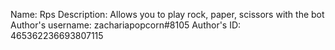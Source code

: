 Name: Rps
Description: Allows you to play rock, paper, scissors with the bot
Author's username: zachariapopcorn#8105
Author's ID: 465362236693807115
